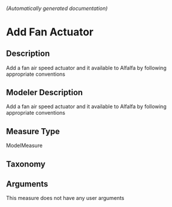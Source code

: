 

###### (Automatically generated documentation)

# Add Fan Actuator

## Description
Add a fan air speed actuator and it available to Alfalfa by following appropriate conventions

## Modeler Description
Add a fan air speed actuator and it available to Alfalfa by following appropriate conventions

## Measure Type
ModelMeasure

## Taxonomy


## Arguments




This measure does not have any user arguments


